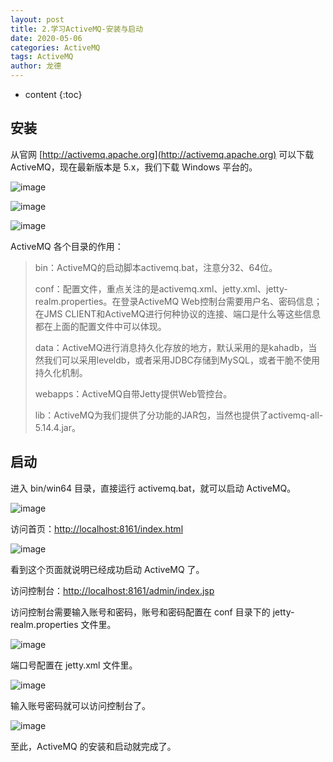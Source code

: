 ```yaml
---
layout: post
title: 2.学习ActiveMQ-安装与启动
date: 2020-05-06
categories: ActiveMQ
tags: ActiveMQ
author: 龙德
---
```


* content
{:toc}

## 安装

从官网 [http://activemq.apache.org](http://activemq.apache.org) 可以下载 ActiveMQ，现在最新版本是 5.x，我们下载 Windows 平台的。

![image](https://miansen.wang/assets/20200506145007.png)

![image](https://miansen.wang/assets/20200506145043.png)

![image](https://miansen.wang/assets/20200506150402.png)

ActiveMQ 各个目录的作用：

> bin：ActiveMQ的启动脚本activemq.bat，注意分32、64位。
> 
> conf：配置文件，重点关注的是activemq.xml、jetty.xml、jetty-realm.properties。在登录ActiveMQ Web控制台需要用户名、密码信息；在JMS CLIENT和ActiveMQ进行何种协议的连接、端口是什么等这些信息都在上面的配置文件中可以体现。
> 
> data：ActiveMQ进行消息持久化存放的地方，默认采用的是kahadb，当然我们可以采用leveldb，或者采用JDBC存储到MySQL，或者干脆不使用持久化机制。
> 
> webapps：ActiveMQ自带Jetty提供Web管控台。
> 
> lib：ActiveMQ为我们提供了分功能的JAR包，当然也提供了activemq-all-5.14.4.jar。

## 启动

进入 bin/win64 目录，直接运行 activemq.bat，就可以启动 ActiveMQ。

![image](https://miansen.wang/assets/20200506151508.png)

访问首页：[http://localhost:8161/index.html](http://localhost:8161/index.html)

![image](https://miansen.wang/assets/20200506151657.png)

看到这个页面就说明已经成功启动 ActiveMQ 了。

访问控制台：[http://localhost:8161/admin/index.jsp](http://localhost:8161/admin/index.jsp)

访问控制台需要输入账号和密码，账号和密码配置在 conf 目录下的 jetty-realm.properties 文件里。

![image](https://miansen.wang/assets/20200506152709.png)

端口号配置在 jetty.xml 文件里。

![image](https://miansen.wang/assets/20200506152848.png)

输入账号密码就可以访问控制台了。

![image](https://miansen.wang/assets/20200506152957.png)

至此，ActiveMQ 的安装和启动就完成了。